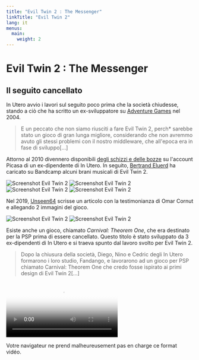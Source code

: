 ```yaml
---
title: "Evil Twin 2 : The Messenger"
linkTitle: "Evil Twin 2"
lang: it
menus:
  main:
    weight: 2
---
```


# Evil Twin 2 : The Messenger 

## Il seguito cancellato

In Utero avvio i lavori sul seguito poco prima che la società chiudesse, stando a ciò che ha scritto un ex-sviluppatore su [Adventure Games](https://adventuregamers.com/archive/forums/general/5399-evil-twin.html#post_message_89327) nel 2004.

> E un peccato che non siamo riusciti a fare Evil Twin 2, perch* sarebbe stato un gioco di gran lunga migliore, considerando che non avremmo avuto gli stessi problemi con il nostro middleware, che all'epoca era in fase di sviluppo[...]

Attorno al 2010 divennero disponibili [degli schizzi e delle bozze](https://eviltwin.vibvib.fr/evil_twin_2_messenger/) su l'account Picasa di un ex-dipendente di In Utero. In seguito, [Bertrand Eluerd](https://bertrandeluerd.bandcamp.com/album/evil-twin-cypriens-chronicles-vol-i) ha caricato su Bandcamp alcuni brani musicali di Evil Twin 2.

![Screenshot Evil Twin 2](subway01.jpg) ![Screenshot Evil Twin 2](spirit01.jpg) ![Screenshot Evil Twin 2](spiderdome.jpg) ![Screenshot Evil Twin 2](jump.jpg)

Nel 2019, [Unseen64](https://www.unseen64.net/2019/07/05/evil-twin-2-messenger-cancelled/) scrisse un articolo con la testimonianza di Omar Cornut e allegando 2 immagini del gioco.

![Screenshot Evil Twin 2](evil-twin-2-messenger-cancelled-01.jpg) ![Screenshot Evil Twin 2](evil-twin-2-messenger-cancelled-02.jpg)


Esiste anche un gioco, chiamato *Carnival: Theorem One*, che era destinato per la PSP prima di essere cancellato. Questo titolo è stato sviluppato da 3 ex-dipendenti di In Utero e si traeva spunto dal lavoro svolto per Evil Twin 2.

> Dopo la chiusura della società, Diego, Nino e Cedric degli In Utero formarono i loro studio, Fandango, e lavorarono ad un gioco per PSP chiamato Carnival: Theorem One che credo fosse ispirato ai primi design di Evil Twin 2[...]


<video src="https://eviltwin.vibvib.fr/albums/videos/carnival-psp-trailer.mp4" controls="" poster="carnival-psp.jpg" class="bigspace mini_video"><p>Votre navigateur ne prend malheureusement pas en charge ce format vidéo.</p></video>